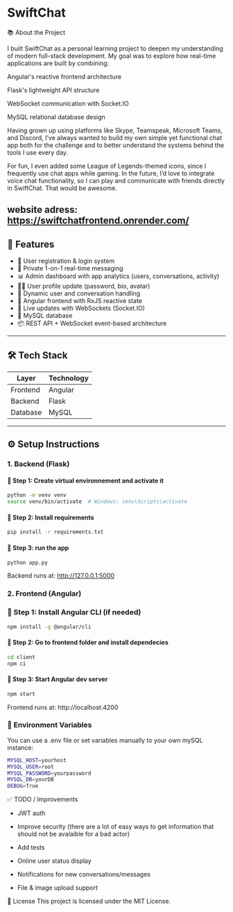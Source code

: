 # SwiftChat

📚 About the Project

I built SwiftChat as a personal learning project to deepen my understanding of modern full-stack development. My goal was to explore how real-time applications are built by combining:

Angular's reactive frontend architecture

Flask's lightweight API structure

WebSocket communication with Socket.IO

MySQL relational database design

Having grown up using platforms like Skype, Teamspeak, Microsoft Teams, and Discord, I’ve always wanted to build my own simple yet functional chat app both for the challenge and to better understand the systems behind the tools I use every day.

For fun, I even added some League of Legends-themed icons, since I frequently use chat apps while gaming. In the future, I’d love to integrate voice chat functionality, so I can play and communicate with friends directly in SwiftChat. That would be awesome.

website adress: https://swiftchatfrontend.onrender.com/
---

## 🚀 Features

- 🔐 User registration & login system
- 💬 Private 1-on-1 real-time messaging
- 📊 Admin dashboard with app analytics (users, conversations, activity)
- 🧍‍♂️ User profile update (password, bio, avatar)
- 🧭 Dynamic user and conversation handling
- 🧠 Angular frontend with RxJS reactive state
- 🔄 Live updates with WebSockets (Socket.IO)
- 💾 MySQL database
- 📦 REST API + WebSocket event-based architecture

---

## 🛠️ Tech Stack
| Layer       | Technology             |
|-------------|------------------------|
| Frontend    | Angular                |
| Backend     | Flask                  |
| Database    | MySQL                  |

---

## ⚙️ Setup Instructions

### 1. Backend (Flask)
#### 🔹 Step 1: Create virtual environnement and activate it

```bash
python -m venv venv
source venv/bin/activate  # Windows: venv\Scripts\activate
```

#### 🔹 Step 2: Install requirements

```bash
pip install -r requirements.txt
```

#### 🔹 Step 3: run the app

```bash
python app.py
```
Backend runs at: http://127.0.0.1:5000

### 2. Frontend (Angular)

### 🔹 Step 1:  Install Angular CLI (if needed)

```bash
npm install -g @angular/cli
```

#### 🔹 Step 2: Go to frontend folder and install dependecies

```bash
cd client
npm ci 
```

#### 🔹 Step 3: Start Angular dev server
```bash
npm start
```

Frontend runs at: http://localhost:4200


### 🧭 Environment Variables
You can use a .env file or set variables manually to your own mySQL instance:

```bash
MYSQL_HOST=yourhost
MYSQL_USER=root
MYSQL_PASSWORD=yourpassword
MYSQL_DB=yourDB
DEBUG=True
```


✅ TODO / Improvements
 - JWT auth
 
 - Improve security (there are a lot of easy ways to get information that should not be avalaible for a bad actor)

 - Add tests

 - Online user status display

 - Notifications for new conversations/messages

 - File & image upload support


🧾 License
This project is licensed under the MIT License.
